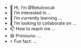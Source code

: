 - 👋 Hi, I’m @Betulcocuk
- 👀 I’m interested in ...
- 🌱 I’m currently learning ...
- 💞️ I’m looking to collaborate on ...
- 📫 How to reach me ...
- 😄 Pronouns: ...
- ⚡ Fun fact: ...

<!---
Betulcocuk/Betulcocuk is a ✨ special ✨ repository because its `README.md` (this file) appears on your GitHub profile.
You can click the Preview link to take a look at your changes.
--->
